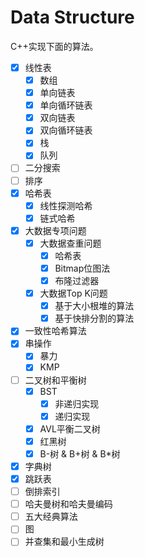 # Data Structure

C++实现下面的算法。

- [x] 线性表
    - [x] 数组
    - [x] 单向链表
    - [x] 单向循环链表
    - [x] 双向链表
    - [x] 双向循环链表
    - [x] 栈
    - [x] 队列
- [ ] 二分搜索
- [ ] 排序
- [x] 哈希表
    - [x] 线性探测哈希
    - [x] 链式哈希
- [x] 大数据专项问题
    - [x] 大数据查重问题
        - [x] 哈希表
        - [x] Bitmap位图法
        - [x] 布隆过滤器
    - [x] 大数据Top K问题
        - [x] 基于大小根堆的算法
        - [x] 基于快排分割的算法
- [x] 一致性哈希算法
- [x] 串操作
    - [x] 暴力
    - [x] KMP
- [ ] 二叉树和平衡树
    - [x] BST
        - [x] 非递归实现
        - [x] 递归实现
    - [x] AVL平衡二叉树
    - [x] 红黑树
    - [x] B-树 & B+树 & B*树
- [x] 字典树
- [x] 跳跃表
- [ ] 倒排索引
- [ ] 哈夫曼树和哈夫曼编码
- [ ] 五大经典算法
- [ ] 图
- [ ] 并查集和最小生成树